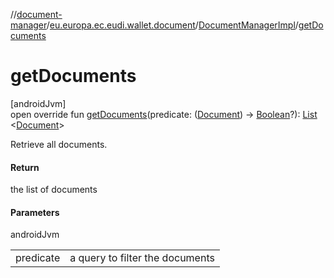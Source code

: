 //[document-manager](../../../index.md)/[eu.europa.ec.eudi.wallet.document](../index.md)/[DocumentManagerImpl](index.md)/[getDocuments](get-documents.md)

# getDocuments

[androidJvm]\
open override fun [getDocuments](get-documents.md)(predicate: ([Document](../-document/index.md))
-&gt; [Boolean](https://kotlinlang.org/api/latest/jvm/stdlib/kotlin-stdlib/kotlin/-boolean/index.html)?): [List](https://kotlinlang.org/api/latest/jvm/stdlib/kotlin-stdlib/kotlin.collections/-list/index.html)
&lt;[Document](../-document/index.md)&gt;

Retrieve all documents.

#### Return

the list of documents

#### Parameters

androidJvm

| | |
|---|---|
| predicate | a query to filter the documents |
